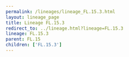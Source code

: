 ```yaml
---
permalink: /lineages/lineage_FL.15.3.html
layout: lineage_page
title: Lineage FL.15.3
redirect_to: ../lineage.html?lineage=FL.15.3
lineage: FL.15.3
parent: FL.15
children: ['FL.15.3']
---
```

